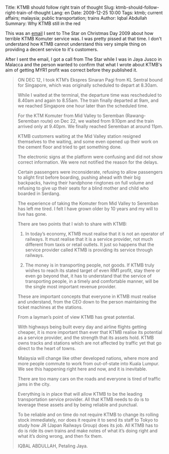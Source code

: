 Title: KTMB should follow right train of thought
Slug: ktmb-should-follow-right-train-of-thought
Lang: en
Date: 2009-12-25 10:00
Tags: ktmb; current affairs; malaysia; public transportation; trains
Author: Iqbal Abdullah
Summary: Why KTMB still in the red

This was an [email](http://bit.ly/TxHZCy) I sent to The Star on Christmas Day 2009 about how terrible
KTMB Komuter service was. I was pretty pissed at that time. I don't understand
how KTMB cannot understand this very simple thing on providing a decent service to
it's customers.

After I sent the email, I got a call from The Star while I was in Jaya Jusco in
Malacca and the person wanted to confirm that what I wrote about KTMB's aim of
getting MYR1 profit was correct before they published it.

> ON DEC 12, I took KTM’s Ekspres Sinaran Pagi from KL Sentral bound for
> Singapore, which was originally scheduled to depart at 8.30am.
> 
> While I waited at the terminal, the departure time was rescheduled to 8.40am
> and again to 8.55am. The train finally departed at 9am, and we reached
> Singapore one hour later than the scheduled time.
> 
> For the KTM Komuter from Mid Valley to Seremban (Rawang-Seremban route) on
> Dec 22, we waited from 9.10pm and the train arrived only at 9.40pm. We
> finally reached Seremban at around 11pm.
> 
> KTMB customers waiting at the Mid Valley station resigned themselves to the
> waiting, and some even opened up their work on the cement floor and tried to
> get something done.
> 
> The electronic signs at the platform were confusing and did not show correct
> information. We were not notified the reason for the delays.
> 
> Certain passengers were inconsiderate, refusing to allow passengers to alight
> first before boarding, pushing ahead with their big backpacks, having their
> handphone ringtones on full volume and refusing to give up their seats for a
> blind mother and child who boarded in Serdang.
> 
> The experience of taking the Komuter from Mid Valley to Seremban has left me
> tired. I felt I have grown older by 10 years and my will to live has gone.
> 
> There are two points that I wish to share with KTMB:
> 
>    1. In today’s economy, KTMB must realise that it is not an operator of
>       railways. It must realise that it is a service provider, not much different
>       from taxis or retail outlets. It just so happens that the service provider
>       called KTMB is providing its service through railways.
> 
>    1. The money is in transporting people, not goods. If KTMB truly wishes to
>    reach its stated target of even RM1 profit, stay there or even go beyond
>    that, it has to understand that the service of transporting people, in a
>    timely and comfortable manner, will be the single most important revenue
>    provider.
> 
> These are important concepts that everyone in KTMB must realise and
> understand, from the CEO down to the person maintaining the ticket machines
> at the stations.
> 
> From a layman’s point of view KTMB has great potential.
> 
> With highways being built every day and airline flights getting cheaper, it
> is more important than ever that KTMB realise its potential as a service
> provider, and the strength that its assets hold. KTMB owns tracks and
> stations which are not affected by traffic yet that go direct to the heart of
> towns.
> 
> Malaysia will change like other developed nations, where more and more people
> commute to work from out-of-state into Kuala Lumpur. We see this happening
> right here and now, and it is inevitable.
> 
> There are too many cars on the roads and everyone is tired of traffic jams in
> the city.
> 
> Everything is in place that will allow KTMB to be the leading transportation
> service provider. All that KTMB needs to do is to leverage these assets and
> by being reliable and punctual.
> 
> To be reliable and on time do not require KTMB to change its rolling stock
> immediately, nor does it require it to send its staff to Tokyo to study how
> JR (Japan Railways Group) does its job. All KTMB has to do is ride its own
> trains and make notes of what it’s doing right and what it’s doing wrong, and
> then fix them.
> 
> IQBAL ABDULLAH, 
> Petaling Jaya.

